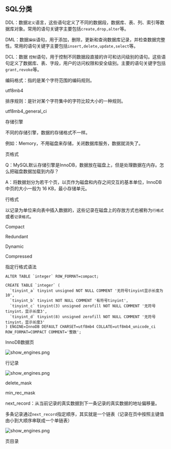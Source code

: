 ## SQL分类
DDL：数据`定义`语言，这些语句定义了不同的数据段，数据库、表、列、索引等数据库对象。常用的语句关键字主要包括`create,drop,alter`等。

DML：数据`操纵`语句，用于添加，删除，更新和查询数据库记录，并检查数据完整性。常用的语句关键字主要包括`insert,delete,update,select`等。

DCL：数据 `控制`语句，用于控制不同数据段直接的许可和访问级别的语句。这些语句定义了数据库、表、字段，用户的访问权限和安全级别。主要的语句关键字包括`grant,revoke`等。



编码格式：指的是某个字符范围的编码规则。

utf8mb4 



排序规则：是针对某个字符集中的字符比较大小的一种规则。

utf8mb4_general_ci



存储引擎

不同的存储引擎，数据的存储格式不一样。

例如：Memory，不用磁盘来存储，关闭数据库服务，数据就消失了。



页格式

Q：MySQL默认存储引擎是InnoDB，数据放在磁盘上，但是处理数据在内存。怎么把磁盘数据加载到内存？

A：将数据划分为若干个页，以页作为磁盘和内存之间交互的基本单位，InnoDB中页的大小一般为 16 KB，最小存储单元。



行格式

以记录为单位来向表中插入数据的，这些记录在磁盘上的存放方式也被称为`行格式`或者`记录格式`。

Compact

Redundant

Dynamic

Compressed



指定行格式语法

```mysql
ALTER TABLE `integer` ROW_FORMAT=compact;

CREATE TABLE `integer` (
  `tinyint_a` tinyint unsigned NOT NULL COMMENT '无符号tinyint显示长度为10',
  `tinyint_b` tinyint NOT NULL COMMENT '有符号tinyint',
  `tinyint_c` tinyint(3) unsigned zerofill NOT NULL COMMENT '无符号tinyint，显示长度3',
  `tinyint_d` tinyint(8) unsigned zerofill NOT NULL COMMENT '无符号tinyint，显示长度3'
) ENGINE=InnoDB DEFAULT CHARSET=utf8mb4 COLLATE=utf8mb4_unicode_ci ROW_FORMAT=COMPACT COMMENT='整数';
```



InnoDB数据页

![show_engines.png](G:\data\LNMRP\$Image\MySQL\innodb_data_page.png)

行记录

![show_engines.png](G:\data\LNMRP\$Image\MySQL\row_data.png)



delete_mask

min_rec_mask

next_record：从当前记录的真实数据到下一条记录的真实数据的地址偏移量。



多条记录通过`next_record`指定顺序，其实就是一个链表（记录在页中按照主键值由小到大顺序串联成一个单链表）

![show_engines.png](G:\data\LNMRP\$Image\MySQL\many_row_data.png)



页目录















